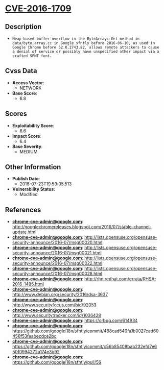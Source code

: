 
# [CVE-2016-1709](http://googlechromereleases.blogspot.com/2016/07/stable-channel-update.html)

## Description

- `Heap-based buffer overflow in the ByteArray::Get method in data/byte_array.cc in Google sfntly before 2016-06-10, as used in Google Chrome before 52.0.2743.82, allows remote attackers to cause a denial of service or possibly have unspecified other impact via a crafted SFNT font.`

## Cvss Data

- **Access Vector**:
  - NETWORK
- **Base Score**:
  - 6.8

## Scores

- **Exploitability Score**:
  - 8.6
- **Impact Score**:
  - 6.4
- **Base Severity**:
  - MEDIUM

## Other Information

- **Publish Date**:
  - 2016-07-23T19:59:05.513
- **Vulnerability Status**:
  - Modified

## References

- **chrome-cve-admin@google.com**: http://googlechromereleases.blogspot.com/2016/07/stable-channel-update.html
- **chrome-cve-admin@google.com**: http://lists.opensuse.org/opensuse-security-announce/2016-07/msg00020.html
- **chrome-cve-admin@google.com**: http://lists.opensuse.org/opensuse-security-announce/2016-07/msg00021.html
- **chrome-cve-admin@google.com**: http://lists.opensuse.org/opensuse-security-announce/2016-07/msg00022.html
- **chrome-cve-admin@google.com**: http://lists.opensuse.org/opensuse-security-announce/2016-07/msg00028.html
- **chrome-cve-admin@google.com**: http://rhn.redhat.com/errata/RHSA-2016-1485.html
- **chrome-cve-admin@google.com**: http://www.debian.org/security/2016/dsa-3637
- **chrome-cve-admin@google.com**: http://www.securityfocus.com/bid/92053
- **chrome-cve-admin@google.com**: http://www.securitytracker.com/id/1036428
- **chrome-cve-admin@google.com**: https://crbug.com/614934
- **chrome-cve-admin@google.com**: https://github.com/googlei18n/sfntly/commit/468cad540fa1b0027cad60456f53feabecdce2bc
- **chrome-cve-admin@google.com**: https://github.com/googlei18n/sfntly/commit/c56b85408bab232efd7e650f0994272a174e3b92
- **chrome-cve-admin@google.com**: https://github.com/googlei18n/sfntly/pull/56
